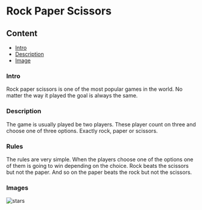 # Rock Paper Scissors

## Content
- [Intro](#intro)
- [Description](#description)
- [Image](#image)


### Intro

Rock paper scissors is one of the most popular games in the world. No matter the way it played the goal is always the same. 

### Description

The game is usually played be two players. These player count on three and choose one of three options. Exactly rock, paper or scissors.

### Rules

The rules are very simple. When the players choose one of the options one of them is going to win depending on the choice. Rock beats the scissors but not the paper. And so on the paper beats the rock but not the scissors.

### Images
![stars](game(1).png)